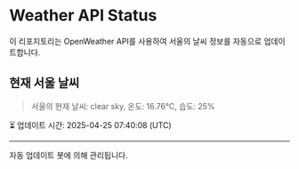 
# Weather API Status

이 리포지토리는 OpenWeather API를 사용하여 서울의 날씨 정보를 자동으로 업데이트합니다.

## 현재 서울 날씨
> 서울의 현재 날씨: clear sky, 온도: 16.76°C, 습도: 25%

⏳ 업데이트 시간: 2025-04-25 07:40:08 (UTC)

---
자동 업데이트 봇에 의해 관리됩니다.
